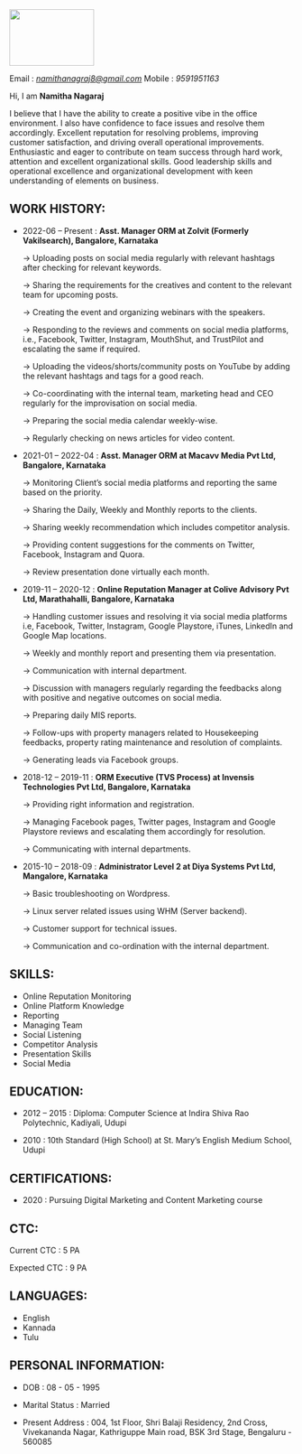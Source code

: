<img src = "https://user-images.githubusercontent.com/103285098/192531560-4d0b8286-519d-4d26-8372-1b7d92569914.JPG" width="150" height="100">

Email              : *namithanagraj8@gmail.com* 
Mobile             : *9591951163*

Hi, I am **Namitha Nagaraj**

I believe that I have the ability to create a positive vibe in the office environment. I also have confidence to face issues and resolve them accordingly. Excellent reputation for resolving problems, improving customer satisfaction, and driving overall operational improvements. Enthusiastic and eager to contribute on team success through hard work, attention and excellent organizational skills. Good leadership skills and operational excellence and organizational development with keen understanding of elements on business.

## WORK HISTORY:

- 2022-06 – Present : **Asst. Manager ORM at Zolvit (Formerly Vakilsearch), Bangalore, Karnataka**

  -> Uploading posts on social media regularly with relevant hashtags after checking for relevant keywords.
  
  -> Sharing the requirements for the creatives and content to the relevant team for upcoming posts. 
  
  -> Creating the event and organizing webinars with the speakers.
  
  -> Responding to the reviews and comments on social media platforms, i.e., Facebook, Twitter, Instagram, MouthShut, and TrustPilot and escalating the same if              required.
  
  -> Uploading the videos/shorts/community posts on YouTube by adding the relevant hashtags and tags for a good reach.
  
  -> Co-coordinating with the internal team, marketing head and CEO regularly for the improvisation on social media.
  
  -> Preparing the social media calendar weekly-wise.
  
  -> Regularly checking on news articles for video content.
  

- 2021-01 – 2022-04 : **Asst. Manager ORM at Macavv Media Pvt Ltd, Bangalore, Karnataka**

     -> Monitoring Client’s social media platforms and reporting the same 
         based on the priority.

     -> Sharing the Daily, Weekly and Monthly reports to the clients.

     -> Sharing weekly recommendation which includes competitor analysis.

     -> Providing content suggestions for the comments on Twitter, Facebook, Instagram and Quora.

     -> Review presentation done virtually each month.
     
     
- 2019-11 – 2020-12 : **Online Reputation Manager at Colive Advisory Pvt Ltd, Marathahalli, Bangalore, Karnataka**

     -> Handling customer issues and resolving it via social media platforms i.e, Facebook, Twitter, Instagram, Google Playstore, iTunes, LinkedIn and Google Map           locations.
     
     -> Weekly and monthly report and presenting them via presentation.
     
     -> Communication with internal department.
     
     -> Discussion with managers regularly regarding the feedbacks along with positive and negative outcomes on social media.
     
     -> Preparing daily MIS reports.
     
     -> Follow-ups with property managers related to Housekeeping feedbacks, property rating maintenance and resolution of complaints.
     
     -> Generating leads via Facebook groups.
     
- 2018-12 – 2019-11 : **ORM Executive (TVS Process) at Invensis Technologies Pvt Ltd, Bangalore, Karnataka**

     -> Providing right information and registration.
     
     -> Managing Facebook pages, Twitter pages, Instagram and Google Playstore reviews and escalating them accordingly for resolution.
     
     -> Communicating with internal departments.
     
- 2015-10 – 2018-09 : **Administrator Level 2 at Diya Systems Pvt Ltd, Mangalore, Karnataka**

     -> Basic troubleshooting on Wordpress.
     
     -> Linux server related issues using WHM (Server backend).
     
     -> Customer support for technical issues.
     
     -> Communication and co-ordination with the internal department.
     
## SKILLS:

   - Online Reputation Monitoring
   - Online Platform Knowledge
   - Reporting
   - Managing Team
   - Social Listening
   - Competitor Analysis
   - Presentation Skills
   - Social Media
   
## EDUCATION:

- 2012 – 2015 : Diploma: Computer Science at Indira Shiva Rao Polytechnic, Kadiyali, Udupi

- 2010        : 10th Standard (High School) at St. Mary’s English Medium School, Udupi

## CERTIFICATIONS:

- 2020        : Pursuing Digital Marketing and Content Marketing course

## CTC:

   Current CTC  : 5 PA
  
   Expected CTC : 9 PA

## LANGUAGES:

 - English
 - Kannada
 - Tulu
 
## PERSONAL INFORMATION:

 - DOB                 : 08 - 05 - 1995

 - Marital Status      : Married

 - Present Address     : 004, 1st Floor, Shri Balaji Residency,
                         2nd Cross, Vivekananda Nagar,
                         Kathriguppe Main road, BSK 3rd Stage,
                         Bengaluru - 560085
                         
           
                         

                       
 


